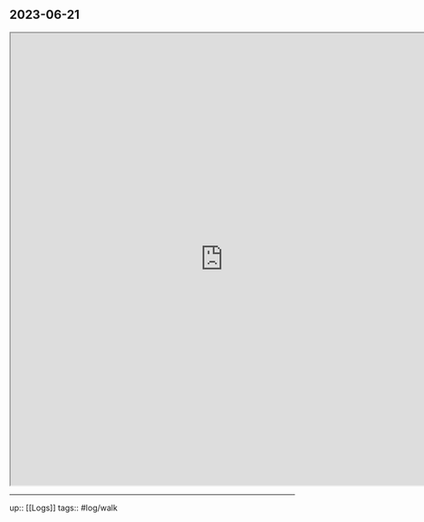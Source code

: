 ## 2023-06-21


<iframe height=800 width=750 src="https://www.mapmyride.com/workout/7350226933"></iframe>

---

up:: [[Logs]]
tags:: #log/walk 

